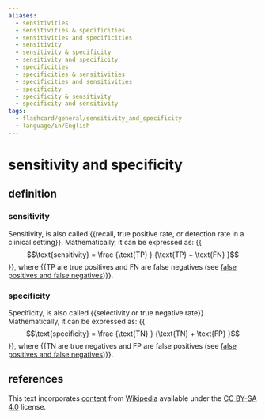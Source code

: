 ```yaml
---
aliases:
  - sensitivities
  - sensitivities & specificities
  - sensitivities and specificities
  - sensitivity
  - sensitivity & specificity
  - sensitivity and specificity
  - specificities
  - specificities & sensitivities
  - specificities and sensitivities
  - specificity
  - specificity & sensitivity
  - specificity and sensitivity
tags:
  - flashcard/general/sensitivity_and_specificity
  - language/in/English
---
```


# sensitivity and specificity

## definition

### sensitivity

Sensitivity, is also called {{recall, true positive rate, or detection rate in a clinical setting}}. Mathematically, it can be expressed as: {{$$\text{sensitivity} = \frac {\text{TP} } {\text{TP} + \text{FN} }$$}}, where {{TP are true positives and FN are false negatives (see [false positives and false negatives](false%20positives%20and%20false%20negatives.md))}}.

### specificity

Specificity, is also called {{selectivity or true negative rate}}. Mathematically, it can be expressed as: {{$$\text{specificity} = \frac {\text{TN} } {\text{TN} + \text{FP} }$$}}, where {{TN are true negatives and FP are false positives (see [false positives and false negatives](false%20positives%20and%20false%20negatives.md))}}.

## references

This text incorporates [content](https://en.wikipedia.org/wiki/sensitivity_and_specificity) from [Wikipedia](Wikipedia.md) available under the [CC BY-SA 4.0](https://creativecommons.org/licenses/by-sa/4.0/) license.
